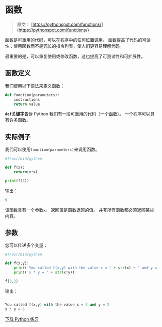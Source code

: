# 函数

> 原文： [https://pythonspot.com/functions/](https://pythonspot.com/functions/)

函数是可重用的代码，可以在程序中的任何位置调用。 函数提高了代码的可读性：使用函数而不是冗长的指令列表，使人们更容易理解代码。

最重要的是，可以重复使用或修改函数，这也提高了可测试性和可扩展性。

## 函数定义

我们使用以下语法来定义函数：

```py
def function(parameters):
    instructions
    return value

```

**`def`关键字**告诉 Python 我们有一段可重用的代码（一个函数）。 一个程序可以具有许多函数。

## 实际例子

我们可以使用`function(parameters)`来调用函数。

```py
#!/usr/bin/python

def f(x):
    return(x*x)

print(f(3))

```

输出：

```py
9

```

该函数具有一个参数`x`。 返回值是函数返回的值。 并非所有函数都必须返回某些内容。

## 参数

您可以传递多个变量：

```py
#!/usr/bin/python

def f(x,y):
    print('You called f(x,y) with the value x = ' + str(x) + ' and y = ' + str(y))
    print('x * y = ' + str(x*y))

f(3,2)

```

输出：

```py

You called f(x,y) with the value x = 3 and y = 2
x * y = 6

```

[下载 Python 练习](https://pythonspot.com/download-python-exercises/)